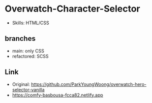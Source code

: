 # Overwatch-Character-Selector
- Skills: HTML/CSS

## branches
- main: only CSS
- refactored: SCSS

## Link
- Original: https://github.com/ParkYoungWoong/overwatch-hero-selector-vanilla
- https://comfy-basbousa-fcca82.netlify.app
